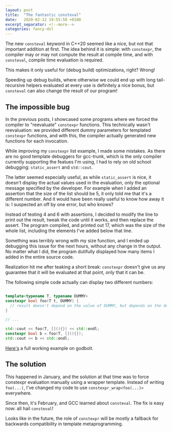 ```yaml
---
layout: post
title:  "The fantastic consteval"
date:   2020-02-12 19:55:50 +0100
excerpt_separator: <!--more-->
categories: fancy-dsl
---
```


The new `consteval` keyword in C++20 seemed like a nice, but not that important addition at first.
The idea behind it is simple:
with `constexpr`, the compiler may or may not compute the result at compile time, and with `consteval`, compile time evaluation is required.

This makes it only useful for (debug build) optimizations, right?
Wrong!

Speeding up debug builds, where otherwise we could end up with long tail-recursive helpers evaluated at every use is definitely a nice bonus, but `consteval`
can also change the result of our program!

<!--more-->

## The impossible bug

In the previous posts, I showcased some programs where we forced the compiler to "reevaluate" `constexpr` functions.
This technically wasn't reevaluation: we provided different dummy parameters for templated `constexpr` functions, and with this, the compiler actually generated new functions for each invocation.

While improving my `constexpr` list example, I made some mistakes.
As there are no good template debuggers for gcc-trunk, which is the only compiler currently supporting the featues I'm using, I had to rely on old school debugging:
`static_assert` and `std::cout`.

The latter seemed especially useful, as while `static_assert` is nice, it doesn't display the actual values used in the evaluation, only the optional message specified by the developer.
For example when I added an assertion that the size of the list should be 5, it only told me that it's a different number.
And it would have been really useful to know how away it is:
I suspected an off by one error, but who knows?

Instead of testing 4 and 6 with assertions, I decided to modify the line to print out the result, tweak the code until it works, and then replace the assert.
The program compiled, and printed out 17, which was the size of the whole list, including the elements I've added below that line.

Something was terribly wrong with my size function, and I ended up debugging this issue for the next hours, without any change in the output.
No matter what I did, the program dutifully displayed how many items I added in the entire source code.

Realization hit me after teaking a short break: 
`constexpr` doesn't give us any guarantee that it will be evaluated at that point, only that it can be.

The following simple code actually can display two different numbers:

```cpp

template<typename T, typename DUMMY>
constexpr bool foo(T t, DUMMY) { 
  // result doesn't depend on the value of DUMMY, but depends on the defined state of T
}

// ...

std::cout << foo(T, [](){}) << std::endl;
constexpr bool b = foo(T, [](){});
std::cout << b << std::endl;
```

[Here's][godbolt] a full working example on godbolt.

## The solution

This happened in January, and the solution at that time was to force constexpr evaluation manually using a wrapper template.
Instead of writing `foo(...)`, I've changed my code to use `constexpr_wrap<foo(...)>` everywhere.

Since then, it's February, and GCC learned about `consteval`.
The fix is easy now:
all hail `consteval`!

Looks like in the future, the role of `constexpr` will be mostly a fallback for backwards compatibility in template metaprogramming.


[godbolt]: https://godbolt.org/z/Ge5Bax
